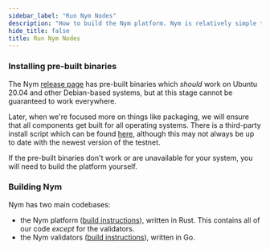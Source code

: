 ```yaml
---
sidebar_label: "Run Nym Nodes"
description: "How to build the Nym platform. Nym is relatively simple to build and run on Mac OS X, Linux, and Windows."
hide_title: false
title: Run Nym Nodes
---
```


 

### Installing pre-built binaries

The Nym [release page](https://github.com/nymtech/nym/releases) has pre-built binaries which _should_ work on Ubuntu 20.04 and other Debian-based systems, but at this stage cannot be guaranteed to work everywhere.

Later, when we're focused more on things like packaging, we will ensure that all components get built for all operating systems. There is a third-party install script which can be found [here](https://github.com/gyrusdentatus/nym_autoinstall), although this may not always be up to date with the newest version of the testnet.

If the pre-built binaries don't work or are unavailable for your system, you will need to build the platform yourself.

### Building Nym

Nym has two main codebases:

- the Nym platform ([build instructions](https://nymtech.net/docs/current/run-nym-nodes/build-nym)), written in Rust. This contains all of our code _except_ for the validators.
- the Nym validators ([build instructions](https://nymtech.net/docs/current/run-nym-nodes/validators)), written in Go.

